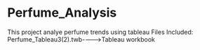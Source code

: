 # Perfume_Analysis
This project analye perfume trends using tableau
 Files Included:
 Perfume_Tableau3(2).twb---->Tableau workbook

